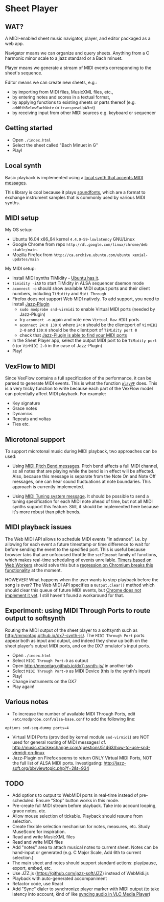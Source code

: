 # Sheet Player

## WAT?
A MIDI-enabled sheet music navigator, player, and editor packaged as a web app.

Navigator means we can organize and query sheets. Anything from a C harmonic minor scale to a jazz standard or a Bach minuet.

Player means we generate a stream of MIDI events corresponding to the sheet's sequence.

Editor means we can create new sheets, e.g.:
- by importing from MIDI files, MusicXML files, etc.,
- by entering notes and scores in a textual format,
- by applying functions to existing sheets or parts thereof (e.g. `add6thBelowEachNote` or `transposeUpA3rd`)
- by receiving input from other MIDI sources e.g. keyboard or sequencer

## Getting started
- Open `./index.html`
- Select the sheet called "Bach Minuet in G"
- Play!

## Local synth
Basic playback is implemented using a [local synth that accepts MIDI messages](https://github.com/danigb/soundfont-player).

This library is cool because it plays [soundfonts](https://en.wikipedia.org/wiki/SoundFont), which are a format to exchange instrument samples that is commonly used by various MIDI synths.

## MIDI setup
My OS setup:
- Ubuntu 16.04 x86_64 kernel `4.4.0-59-lowlatency` GNU/Linux
- Google Chrome from repo `http://dl.google.com/linux/chrome/deb stable/main`.
- Mozilla Firefox from `http://ca.archive.ubuntu.com/ubuntu xenial-updates/main`

My MIDI setup:
- Install MIDI synths TiMidity - [Ubuntu has it](https://help.ubuntu.com/community/Midi/SoftwareSynthesisHowTo).
- `timidity -iAD` to start TiMidity in ALSA sequencer daemon mode
- `aconnect -o` should show available MIDI output ports and their client numbers, including `TiMidity` and `Midi Through`
- Firefox does not support Web MIDI natively. To add support, you need to install [Jazz-Plugin](http://jazz-soft.net/download/Jazz-Plugin/)
  - `sudo modprobe snd-virmidi` to enable Virtual MIDI ports (needed by Jazz-Plugin)
  - try `aconnect -o` again and note new `Virtual Raw MIDI` ports
  - `aconnect 24:0 130:0` where `24:0` should be the client:port of `VirMIDI 2-0` and `130:0` should be the client:port of `TiMidity port 0`
  - check that [Jazz-Plugin is able to find your MIDI ports](http://jazz-soft.net/demo/Connected.html)
- In the Sheet Player app, select the output MIDI port to be `TiMidity port 0` (or `VirMIDI 2-0` in the case of Jazz-Plugin)
- Play!

## VexFlow to MIDI
Since VexFlow contains a full specification of the performance, it can be parsed to generate MIDI events. This is what the function [`playVF`](https://github.com/infojunkie/music-l10n/blob/master/experiments/sheet-player/index.js#L63) does. This is a very tricky function to write because each part of the VexFlow model can potentially affect MIDI playback. For example:

- Key signature
- Grace notes
- Dynamics
- Repeats and voltas
- Ties
etc.

## Microtonal support
To support microtonal music during MIDI playback, two approaches can be used:

- Using [MIDI Pitch Bend messages](http://sites.uci.edu/camp2014/2014/04/30/managing-midi-pitchbend-messages/). Pitch bend affects a full MIDI channel, so all notes that are playing while the bend is in effect will be affected. Also, because this message is separate from the Note On and Note Off messages, one can hear sound fluctuations at note boundaries. This approach is currently implemented.

- Using [MIDI Tuning system message](http://www.microtonal-synthesis.com/MIDItuning.html). It should be possible to send a tuning specification for each MIDI note ahead of time, but not all MIDI synths support this feature. Still, it should be implemented here because it's more robust than pitch bends.

## MIDI playback issues
The Web MIDI API allows to schedule MIDI events "in advance", i.e. by allowing for each event a future timestamp or time difference to wait for before sending the event to the specified port. This is useful because browser tabs that are unfocused throttle the `setTimeout` family of functions, which makes real-time scheduling of events unreliable. [Timers based on Web Workers](https://github.com/chrisguttandin/worker-timers) should solve this but a [regression on Chromium breaks this functionality](https://bugs.chromium.org/p/chromium/issues/detail?id=646163) at the moment.

HOWEVER! What happens when the user wants to stop playback before the song is over? The Web MIDI API specifies a `Output.clear()` method which should clear this queue of future MIDI events, but [Chrome does not implement it yet](https://bugs.chromium.org/p/chromium/issues/detail?id=471798). I still haven't found a workaround for that.

## Experiment: using MIDI Through Ports to route output to softsynth
Routing the MIDI output of the sheet player to a softsynth such as http://mmontag.github.io/dx7-synth-js/.
The `MIDI Through Port` ports appear both as input and output, and indeed they show up
both on the sheet player's output MIDI ports, and on the DX7 emulator's input ports.

- Open `./index.html`
- Select `MIDI Through Port-0` as output
- Open http://mmontag.github.io/dx7-synth-js/ in another tab
- Select `MIDI Through Port-0` as MIDI Device (this is the synth's input)
- Play!
- Change instruments on the DX7
- Play again!

## Various notes
- To increase the number of available MIDI Through Ports, edit `/etc/modprobe.conf/alsa-base.conf` to add the following line:
```
options snd-seq-dummy ports=4
```
- Virtual MIDI Ports (provided by kernel module `snd-virmidi`) are NOT used for general routing of MIDI messages! cf. http://music.stackexchange.com/questions/51463/how-to-use-snd-virmidi-on-linux
- Jazz-Plugin on Firefox seems to return ONLY Virtual MIDI Ports, NOT the full list of ALSA MIDI ports. Investigating: http://jazz-soft.org/bb/viewtopic.php?f=2&t=934

## TODO
- Add options to output to WebMIDI ports in real-time instead of pre-scheduled. Ensure "Stop" button works in this mode.
- Pre-create full MIDI stream before playback. Take into account looping, grace notes, etc.
- Allow mouse selection of tickable. Playback should resume from selection.
- Create flexible selection mechanism for notes, measures, etc. Study MuseScore for inspiration.
- Read and write MusicXML files
- Read and write MIDI files
- Add "notes" area to attach musical notes to current sheet. Notes can be hand-input or generated (e.g. C Major Scale, Add 6th to current selection.)
- The main sheet and notes should support standard actions: play/pause, export, embed, etc.
- Use JZZ.js (https://github.com/jazz-soft/JZZ) instead of WebMidi.js
- Playback with auto-generated accompaniment
- Refactor code, use React
- Add "Sync" dialer to synchronize player marker with MIDI output (to take latency into account, kind of like [syncing audio in VLC Media Player](https://www.vlchelp.com/syncing-audio-vlc-media-player/))
